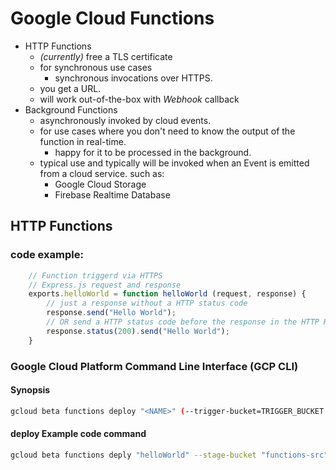 # Google Cloud Functions
- HTTP Functions
    - *(currently)* free a TLS certificate
    - for synchronous use cases
        - synchronous invocations over HTTPS.
    - you get a URL.
    - will work out-of-the-box with  *Webhook* callback
- Background Functions
    - asynchronously invoked by cloud events.
    - for use cases where you don't need to know the output of the function in real-time.
        - happy for it to be processed in the background.
    - typical use and typically will be invoked when an Event is emitted from a cloud service. such as:
        - Google Cloud Storage
        - Firebase Realtime Database

## HTTP Functions

### code example:
``` js
    // Function triggerd via HTTPS
    // Express.js request and response
    exports.helloWorld = function helloWorld (request, response) {
        // just a response without a HTTP status code 
        response.send("Hello World");
        // OR send a HTTP status code before the response in the HTTP Header:
        response.status(200).send("Hello World");
    }
```
### Google Cloud Platform Command Line Interface (GCP CLI)


#### Synopsis

``` bash
gcloud beta functions deploy "<NAME>" (--trigger-bucket=TRIGGER_BUCKET     | --trigger-http     | --trigger-topic=TRIGGER_TOPIC) [--entry-point=ENTRY_POINT] [--include-ignored-files] [--memory=MEMORY] [--region=REGION] [--timeout=TIMEOUT] [--local-path=LOCAL_PATH     | --source-path=SOURCE_PATH] [--source-branch=SOURCE_BRANCH     | --source-revision=SOURCE_REVISION     | --source-tag=SOURCE_TAG] [--source-url=SOURCE_URL     | --stage-bucket=STAGE_BUCKET] [GLOBAL-FLAG …]
```

#### deploy Example code command
``` bash
gcloud beta functions deply "helloWorld" --stage-bucket "functions-src" --trigger-http
```


